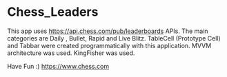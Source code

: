 # Chess_Leaders

This app uses https://api.chess.com/pub/leaderboards APIs. The main categories are Daily , Bullet, Rapid and Live Blitz.
TableCell (Prototype Cell) and Tabbar were created programmatically with this application.
MVVM architecture was used.
KingFisher was used.

Have Fun :) https://www.chess.com
